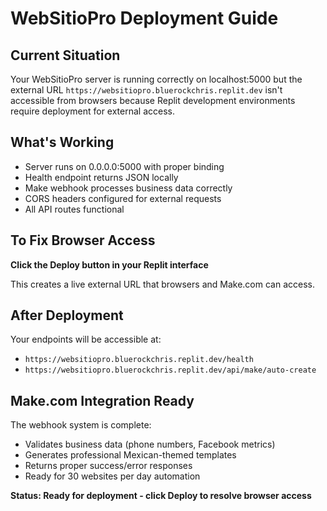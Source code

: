 # WebSitioPro Deployment Guide

## Current Situation
Your WebSitioPro server is running correctly on localhost:5000 but the external URL `https://websitiopro.bluerockchris.replit.dev` isn't accessible from browsers because Replit development environments require deployment for external access.

## What's Working
- Server runs on 0.0.0.0:5000 with proper binding
- Health endpoint returns JSON locally
- Make webhook processes business data correctly
- CORS headers configured for external requests
- All API routes functional

## To Fix Browser Access
**Click the Deploy button in your Replit interface**

This creates a live external URL that browsers and Make.com can access.

## After Deployment
Your endpoints will be accessible at:
- `https://websitiopro.bluerockchris.replit.dev/health`
- `https://websitiopro.bluerockchris.replit.dev/api/make/auto-create`

## Make.com Integration Ready
The webhook system is complete:
- Validates business data (phone numbers, Facebook metrics)
- Generates professional Mexican-themed templates
- Returns proper success/error responses
- Ready for 30 websites per day automation

**Status: Ready for deployment - click Deploy to resolve browser access**